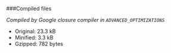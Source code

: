 ###Compiled files

*Compiled by Google closure compiler in `ADVANCED_OPTIMIZATIONS`*  

- Original: 23.3 kB
- Minified: 3.3 kB
- Gzipped:  782 bytes

